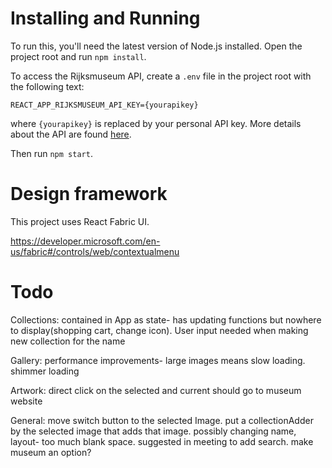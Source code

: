 # Installing and Running
To run this, you'll need the latest version of Node.js installed.
Open the project root and run `npm install`.

To access the Rijksmuseum API, create a `.env` file in the project root with the following text:

```
REACT_APP_RIJKSMUSEUM_API_KEY={yourapikey}
```

where `{yourapikey}` is replaced by your personal API key. More details about the API are found [here](https://data.rijksmuseum.nl/object-metadata/api/).

Then run `npm start`.

# Design framework
This project uses React Fabric UI.

https://developer.microsoft.com/en-us/fabric#/controls/web/contextualmenu

# Todo
Collections:
contained in App as state- has updating functions but nowhere to display(shopping cart, change icon). User input needed when making new collection for the name

Gallery:
performance improvements- large images means slow loading. shimmer loading

Artwork:
direct click on the selected and current should go to museum website

General:
move switch button to the selected Image. put a collectionAdder by the selected image that adds that image. possibly changing name, layout- too much blank space. suggested in meeting to add search. make museum an option?
